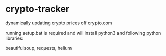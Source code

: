 # crypto-tracker
dynamically updating crypto prices off crypto.com

running setup.bat is required and will install python3 and following python libraries:

beautifulsoup, requests, helium
